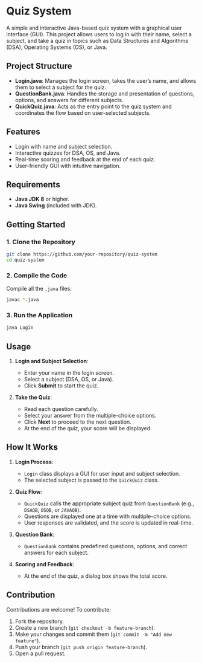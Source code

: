 # Quiz System

A simple and interactive Java-based quiz system with a graphical user interface (GUI). This project allows users to log in with their name, select a subject, and take a quiz in topics such as Data Structures and Algorithms (DSA), Operating Systems (OS), or Java.

## Project Structure

- **Login.java**: Manages the login screen, takes the user’s name, and allows them to select a subject for the quiz.
- **QuestionBank.java**: Handles the storage and presentation of questions, options, and answers for different subjects.
- **QuickQuiz.java**: Acts as the entry point to the quiz system and coordinates the flow based on user-selected subjects.

## Features

- Login with name and subject selection.
- Interactive quizzes for DSA, OS, and Java.
- Real-time scoring and feedback at the end of each quiz.
- User-friendly GUI with intuitive navigation.

## Requirements

- **Java JDK 8** or higher.
- **Java Swing** (included with JDK).

## Getting Started

### 1. Clone the Repository

```bash
git clone https://github.com/your-repository/quiz-system
cd quiz-system
```

### 2. Compile the Code

Compile all the `.java` files:
```bash
javac *.java
```

### 3. Run the Application

```bash
java Login
```

## Usage

1. **Login and Subject Selection**:
    - Enter your name in the login screen.
    - Select a subject (DSA, OS, or Java).
    - Click **Submit** to start the quiz.

2. **Take the Quiz**:
    - Read each question carefully.
    - Select your answer from the multiple-choice options.
    - Click **Next** to proceed to the next question.
    - At the end of the quiz, your score will be displayed.

## How It Works

1. **Login Process**:
   - `Login` class displays a GUI for user input and subject selection.
   - The selected subject is passed to the `QuickQuiz` class.

2. **Quiz Flow**:
   - `QuickQuiz` calls the appropriate subject quiz from `QuestionBank` (e.g., `DSAQB`, `OSQB`, or `JAVAQB`).
   - Questions are displayed one at a time with multiple-choice options.
   - User responses are validated, and the score is updated in real-time.

3. **Question Bank**:
   - `QuestionBank` contains predefined questions, options, and correct answers for each subject.

4. **Scoring and Feedback**:
   - At the end of the quiz, a dialog box shows the total score.

## Contribution

Contributions are welcome! To contribute:

1. Fork the repository.
2. Create a new branch (`git checkout -b feature-branch`).
3. Make your changes and commit them (`git commit -m "Add new feature"`).
4. Push your branch (`git push origin feature-branch`).
5. Open a pull request.